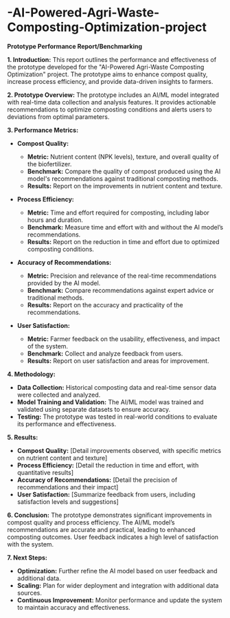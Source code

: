 # -AI-Powered-Agri-Waste-Composting-Optimization-project
**Prototype Performance Report/Benchmarking**

**1. Introduction:**
This report outlines the performance and effectiveness of the prototype developed for the "AI-Powered Agri-Waste Composting Optimization" project. The prototype aims to enhance compost quality, increase process efficiency, and provide data-driven insights to farmers.

**2. Prototype Overview:**
The prototype includes an AI/ML model integrated with real-time data collection and analysis features. It provides actionable recommendations to optimize composting conditions and alerts users to deviations from optimal parameters.

**3. Performance Metrics:**
   - **Compost Quality:**
     - **Metric:** Nutrient content (NPK levels), texture, and overall quality of the biofertilizer.
     - **Benchmark:** Compare the quality of compost produced using the AI model's recommendations against traditional composting methods.
     - **Results:** Report on the improvements in nutrient content and texture.

   - **Process Efficiency:**
     - **Metric:** Time and effort required for composting, including labor hours and duration.
     - **Benchmark:** Measure time and effort with and without the AI model’s recommendations.
     - **Results:** Report on the reduction in time and effort due to optimized composting conditions.

   - **Accuracy of Recommendations:**
     - **Metric:** Precision and relevance of the real-time recommendations provided by the AI model.
     - **Benchmark:** Compare recommendations against expert advice or traditional methods.
     - **Results:** Report on the accuracy and practicality of the recommendations.

   - **User Satisfaction:**
     - **Metric:** Farmer feedback on the usability, effectiveness, and impact of the system.
     - **Benchmark:** Collect and analyze feedback from users.
     - **Results:** Report on user satisfaction and areas for improvement.

**4. Methodology:**
   - **Data Collection:** Historical composting data and real-time sensor data were collected and analyzed.
   - **Model Training and Validation:** The AI/ML model was trained and validated using separate datasets to ensure accuracy.
   - **Testing:** The prototype was tested in real-world conditions to evaluate its performance and effectiveness.

**5. Results:**
   - **Compost Quality:** [Detail improvements observed, with specific metrics on nutrient content and texture]
   - **Process Efficiency:** [Detail the reduction in time and effort, with quantitative results]
   - **Accuracy of Recommendations:** [Detail the precision of recommendations and their impact]
   - **User Satisfaction:** [Summarize feedback from users, including satisfaction levels and suggestions]

**6. Conclusion:**
The prototype demonstrates significant improvements in compost quality and process efficiency. The AI/ML model’s recommendations are accurate and practical, leading to enhanced composting outcomes. User feedback indicates a high level of satisfaction with the system.

**7. Next Steps:**
   - **Optimization:** Further refine the AI model based on user feedback and additional data.
   - **Scaling:** Plan for wider deployment and integration with additional data sources.
   - **Continuous Improvement:** Monitor performance and update the system to maintain accuracy and effectiveness.

